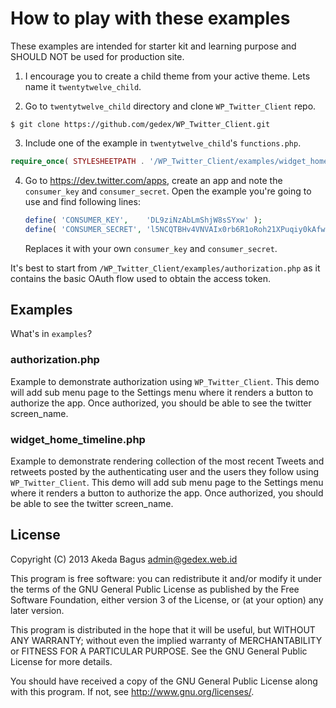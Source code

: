 How to play with these examples
===============================

These examples are intended for starter kit and learning purpose and SHOULD NOT be used
for production site.

1. I encourage you to create a child theme from your active theme. Lets name it
   `twentytwelve_child`.

2. Go to `twentytwelve_child` directory and clone `WP_Twitter_Client` repo.

  ~~~text
  $ git clone https://github.com/gedex/WP_Twitter_Client.git
  ~~~

3. Include one of the example in `twentytwelve_child`'s `functions.php`.

  ~~~php
  require_once( STYLESHEETPATH . '/WP_Twitter_Client/examples/widget_home_timeline.php' );
  ~~~

4. Go to https://dev.twitter.com/apps, create an app and note the `consumer_key` and
   `consumer_secret`. Open the example you're going to use and find following lines:

   ~~~php
   define( 'CONSUMER_KEY',    'DL9ziNzAbLmShjW8sSYxw' );
   define( 'CONSUMER_SECRET', 'l5NCQTBHv4VNVAIx0rb6R1oRoh21XPuqiy0kAfw8xnQ' );
   ~~~~

   Replaces it with your own `consumer_key` and `consumer_secret`.

It's best to start from `/WP_Twitter_Client/examples/authorization.php` as it contains
the basic OAuth flow used to obtain the access token.

## Examples

What's in `examples`?

### authorization.php

Example to demonstrate authorization using `WP_Twitter_Client`. This demo will add sub menu page
to the Settings menu where it renders a button to authorize the app. Once authorized,
you should be able to see the twitter screen_name.

### widget_home_timeline.php

Example to demonstrate rendering collection of the most recent Tweets and retweets posted by
the authenticating user and the users they follow using `WP_Twitter_Client`. This demo will add
sub menu page to the Settings menu where it renders a button to authorize the app. Once authorized,
you should be able to see the twitter screen_name.

## License

Copyright (C) 2013  Akeda Bagus <admin@gedex.web.id>

This program is free software: you can redistribute it and/or modify
it under the terms of the GNU General Public License as published by
the Free Software Foundation, either version 3 of the License, or
(at your option) any later version.

This program is distributed in the hope that it will be useful,
but WITHOUT ANY WARRANTY; without even the implied warranty of
MERCHANTABILITY or FITNESS FOR A PARTICULAR PURPOSE.  See the
GNU General Public License for more details.

You should have received a copy of the GNU General Public License
along with this program.  If not, see <http://www.gnu.org/licenses/>.
